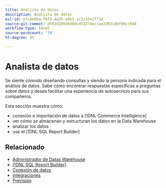 ```yaml
---
title: Analista de datos
description: Analista de datos
exl-id: e7c4e0ba-f8fd-4a35-a9b1-1c2c43a1773d
source-git-commit: df81d2b036d00cd53274ec1ae22031dbf06cc948
workflow-type: tm+mt
source-wordcount: '74'
ht-degree: 0%

---
```


# Analista de datos

Se siente cómodo diseñando consultas y siendo la persona indicada para el análisis de datos. Sabe cómo encontrar respuestas específicas a preguntas sobre datos y desea facilitar una experiencia de autoservicio para sus compañeros.

Esta sección muestra cómo:
* conexión e importación de datos a [!DNL Commerce Intelligence]
* ver cómo se almacenan y estructuran los datos en la Data Warehouse
* analizar los datos
* use el [!DNL SQL Report Builder]

## Relacionado

* [Administrador de Datas Warehouse](../mbi/data-analyst/data-warehouse-mgr/tour-dwm.md)
* [[!DNL SQL Report Builder]](data-analyst/dev-reports/sql-rpt-bldr.md)
* [Conexión de datos](../mbi/data-analyst/importing-data/connecting-data/connecting-data.md)
* [Integraciones](../mbi/data-analyst/importing-data/integrations/magento.md)
* [Previsión](../mbi/data-analyst/analysis/forecasting.md)
